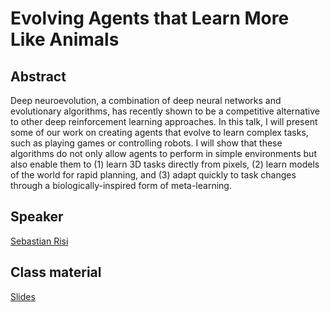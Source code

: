 # Evolving Agents that Learn More Like Animals

## Abstract

Deep neuroevolution, a combination of deep neural networks and evolutionary algorithms, has recently shown to be a competitive alternative to other deep reinforcement learning approaches. In this talk, I will present some of our work on creating agents that evolve to learn complex tasks, such as playing games or controlling robots. I will show that these algorithms do not only allow agents to perform in simple environments but also enable them to (1) learn 3D tasks directly from pixels, (2) learn models of the world for rapid planning, and (3) adapt quickly to task changes through a biologically-inspired form of meta-learning.

## Speaker

[Sebastian Risi](sebastian-risi.md)

## Class material

[Slides](class-material/evolving-agents/2021_risI_RL_school.pdf)  


